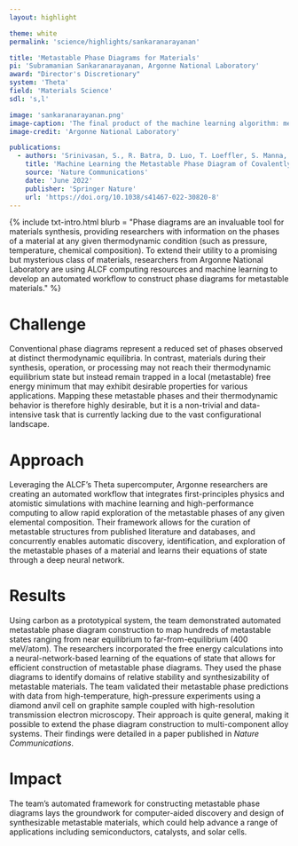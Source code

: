 ```yaml
---
layout: highlight

theme: white
permalink: 'science/highlights/sankaranarayanan'

title: 'Metastable Phase Diagrams for Materials'
pi: 'Subramanian Sankaranarayanan, Argonne National Laboratory'
award: "Director's Discretionary"
system: 'Theta'
field: 'Materials Science'
sdl: 's,l'

image: 'sankaranarayanan.png' 
image-caption: 'The final product of the machine learning algorithm: metastable phase diagrams for carbon. The colored regions indicate conditions at which carbon exists in certain metastable states (with similarly colored structures) that may yield useful material properties.'
image-credit: 'Argonne National Laboratory'

publications:
  - authors: 'Srinivasan, S., R. Batra, D. Luo, T. Loeffler, S. Manna, H. Chan, L. Yang, W. Yang, J. Wen, P. Darancet, and S. K.R.S. Sankaranarayanan'
    title: 'Machine Learning the Metastable Phase Diagram of Covalently Bonded Carbon'
    source: 'Nature Communications'
    date: 'June 2022'
    publisher: 'Springer Nature'
    url: 'https://doi.org/10.1038/s41467-022-30820-8'
---
```




{% include txt-intro.html 
    blurb = "Phase diagrams are an invaluable tool for materials synthesis, providing researchers with information on the phases of a material at any given thermodynamic condition (such as pressure, temperature, chemical composition). To extend their utility to a promising but mysterious class of materials, researchers from Argonne National Laboratory are using ALCF computing resources and machine learning to develop an automated workflow to construct phase diagrams for metastable materials."
%}



# Challenge

Conventional phase diagrams represent a reduced set of phases observed at distinct thermodynamic equilibria. In contrast, materials during their synthesis, operation, or processing may not reach their thermodynamic equilibrium state but instead remain trapped in a local (metastable) free energy minimum that may exhibit desirable properties for various applications. Mapping these metastable phases and their thermodynamic behavior is therefore highly desirable, but it is a non-trivial and data-intensive task that is currently lacking due to the vast configurational landscape.



# Approach

Leveraging the ALCF’s Theta supercomputer, Argonne researchers are creating an automated workflow that integrates first-principles physics and atomistic simulations with machine learning and high-performance computing to allow rapid exploration of the metastable phases of any given elemental composition. Their framework allows for the curation of metastable structures from published literature and databases, and concurrently enables automatic discovery, identification, and exploration of the metastable phases of a material and learns their equations of state through a deep neural network. 



# Results

Using carbon as a prototypical system, the team demonstrated automated metastable phase diagram construction to map hundreds of metastable states ranging from near equilibrium to far-from-equilibrium (400 meV/atom). The researchers incorporated the free energy calculations into a neural-network-based learning of the equations of state that allows for efficient construction of metastable phase diagrams. They used the phase diagrams to identify domains of relative stability and synthesizability of metastable materials. The team validated their metastable phase predictions with data from high-temperature, high-pressure experiments using a diamond anvil cell on graphite sample coupled with high-resolution transmission electron microscopy. Their approach is quite general, making it possible to extend the phase diagram construction to multi-component alloy systems. Their findings were detailed in a paper published in *Nature Communications*.



# Impact

The team’s automated framework for constructing metastable phase diagrams lays the groundwork for computer-aided discovery and design of synthesizable metastable materials, which could help advance a range of applications including semiconductors, catalysts, and solar cells.
